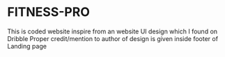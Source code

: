 # FITNESS-PRO
This is coded website inspire from an website UI design which I found on Dribble
Proper credit/mention to author of design is given inside footer of Landing page
